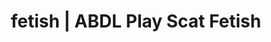 ---
categories:
- Queer Kinks
- Real Couples
- Gender-Fluid
- ASMR Porn
- Alt Romance
image: /assets/images/1747714248049.webp
layout: post
schema:
  description: Premium adult content featuring ABDL Play, Scat Fetish. High-quality
    artwork with sensual themes.
  keywords:
  - Mindful Kink
  - NSFW Art
  - ABDL Play
  - POV Erotica
  - Tattooed Beauties
  - Scat Fetish
  name: 1747714248049 | ABDL Play Scat Fetish
  type: VisualArtwork
seo:
  description: Featured content with sensual Scat Fetish, ABDL Play. HD images available.
  keywords: Scat Fetish, ABDL Play
  og_image: /assets/images/1747714248049.webp
  schema_type: VisualArtwork
tags:
- '#fetish'
- ABDL Play
- Scat Fetish
title: fetish | ABDL Play Scat Fetish
---